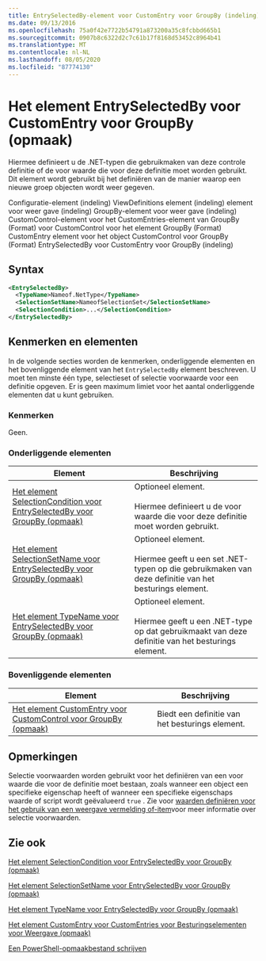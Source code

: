 ```yaml
---
title: EntrySelectedBy-element voor CustomEntry voor GroupBy (indeling) | Microsoft Docs
ms.date: 09/13/2016
ms.openlocfilehash: 75a0f42e7722b54791a873200a35c8fcbbd665b1
ms.sourcegitcommit: 0907b8c6322d2c7c61b17f8168d53452c8964b41
ms.translationtype: MT
ms.contentlocale: nl-NL
ms.lasthandoff: 08/05/2020
ms.locfileid: "87774130"
---
```

# <a name="entryselectedby-element-for-customentry-for-groupby-format"></a>Het element EntrySelectedBy voor CustomEntry voor GroupBy (opmaak)

Hiermee definieert u de .NET-typen die gebruikmaken van deze controle definitie of de voor waarde die voor deze definitie moet worden gebruikt. Dit element wordt gebruikt bij het definiëren van de manier waarop een nieuwe groep objecten wordt weer gegeven.

Configuratie-element (indeling) ViewDefinitions element (indeling) element voor weer gave (indeling) GroupBy-element voor weer gave (indeling) CustomControl-element voor het CustomEntries-element van GroupBy (Format) voor CustomControl voor het element GroupBy (Format) CustomEntry element voor het object CustomControl voor GroupBy (Format) EntrySelectedBy voor CustomEntry voor GroupBy (indeling)

## <a name="syntax"></a>Syntax

```xml
<EntrySelectedBy>
  <TypeName>Nameof.NetType</TypeName>
  <SelectionSetName>NameofSelectionSet</SelectionSetName>
  <SelectionCondition>...</SelectionCondition>
</EntrySelectedBy>
```

## <a name="attributes-and-elements"></a>Kenmerken en elementen

In de volgende secties worden de kenmerken, onderliggende elementen en het bovenliggende element van het `EntrySelectedBy` element beschreven. U moet ten minste één type, selectieset of selectie voorwaarde voor een definitie opgeven. Er is geen maximum limiet voor het aantal onderliggende elementen dat u kunt gebruiken.

### <a name="attributes"></a>Kenmerken

Geen.

### <a name="child-elements"></a>Onderliggende elementen

|Element|Beschrijving|
|-------------|-----------------|
|[Het element SelectionCondition voor EntrySelectedBy voor GroupBy (opmaak)](./selectioncondition-element-for-entryselectedby-for-groupby-format.md)|Optioneel element.<br /><br /> Hiermee definieert u de voor waarde die voor deze definitie moet worden gebruikt.|
|[Het element SelectionSetName voor EntrySelectedBy voor GroupBy (opmaak)](./selectionsetname-element-for-entryselectedby-for-groupby-format.md)|Optioneel element.<br /><br /> Hiermee geeft u een set .NET-typen op die gebruikmaken van deze definitie van het besturings element.|
|[Het element TypeName voor EntrySelectedBy voor GroupBy (opmaak)](./typename-element-for-entryselectedby-for-groupby-format.md)|Optioneel element.<br /><br /> Hiermee geeft u een .NET-type op dat gebruikmaakt van deze definitie van het besturings element.|

### <a name="parent-elements"></a>Bovenliggende elementen

|Element|Beschrijving|
|-------------|-----------------|
|[Het element CustomEntry voor CustomControl voor GroupBy (opmaak)](./customentry-element-for-customcontrol-for-groupby-format.md)|Biedt een definitie van het besturings element.|

## <a name="remarks"></a>Opmerkingen

Selectie voorwaarden worden gebruikt voor het definiëren van een voor waarde die voor de definitie moet bestaan, zoals wanneer een object een specifieke eigenschap heeft of wanneer een specifieke eigenschaps waarde of script wordt geëvalueerd `true` . Zie voor [waarden definiëren voor het gebruik van een weergave vermelding of-item](./defining-conditions-for-displaying-data.md)voor meer informatie over selectie voorwaarden.

## <a name="see-also"></a>Zie ook

[Het element SelectionCondition voor EntrySelectedBy voor GroupBy (opmaak)](./selectioncondition-element-for-entryselectedby-for-groupby-format.md)

[Het element SelectionSetName voor EntrySelectedBy voor GroupBy (opmaak)](./selectionsetname-element-for-entryselectedby-for-groupby-format.md)

[Het element TypeName voor EntrySelectedBy voor GroupBy (opmaak)](./typename-element-for-entryselectedby-for-groupby-format.md)

[Het element CustomEntry voor CustomEntries voor Besturingselementen voor Weergave (opmaak)](./customentry-element-for-customentries-for-controls-for-view-format.md)

[Een PowerShell-opmaakbestand schrijven](./writing-a-powershell-formatting-file.md)
